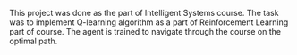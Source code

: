 This project was done as the part of Intelligent Systems course. The task was to implement Q-learning algorithm as a part of Reinforcement Learning part of course. The agent is trained to navigate through the course on the optimal path.  
